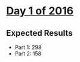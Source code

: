 # [Day 1 of 2016](https://adventofcode.com/2016/day/1)

## Expected Results

- Part 1: 298
- Part 2: 158
